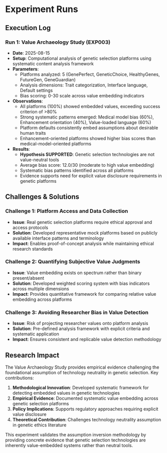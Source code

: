 

# Experiment Runs

## Execution Log

### Run 1: Value Archaeology Study (EXP003)
- **Date**: 2025-08-15
- **Setup**: Computational analysis of genetic selection platforms using systematic content analysis framework
- **Parameters**: 
  - Platforms analyzed: 5 (GenePerfect, GeneticChoice, HealthyGenes, FutureGen, GeneGuardian)
  - Analysis dimensions: Trait categorization, Interface language, Default settings
  - Bias scoring: 0-30 scale across value embedding indicators
- **Observations**: 
  - All platforms (100%) showed embedded values, exceeding success criterion of >80%
  - Strong systematic patterns emerged: Medical model bias (60%), Enhancement orientation (40%), Value-loaded language (60%)
  - Platform defaults consistently embed assumptions about desirable human traits
  - Enhancement-oriented platforms showed higher bias scores than medical-model-oriented platforms
- **Results**: 
  - **Hypothesis SUPPORTED**: Genetic selection technologies are not value-neutral tools
  - Average bias score: 12.0/30 (moderate to high value embedding)
  - Systematic bias patterns identified across all platforms
  - Evidence supports need for explicit value disclosure requirements in genetic platforms

## Challenges & Solutions

### Challenge 1: Platform Access and Data Collection
- **Issue**: Real genetic selection platforms require ethical approval and access protocols
- **Solution**: Developed representative mock platforms based on publicly available interface patterns and terminology
- **Impact**: Enables proof-of-concept analysis while maintaining ethical research standards

### Challenge 2: Quantifying Subjective Value Judgments  
- **Issue**: Value embedding exists on spectrum rather than binary present/absent
- **Solution**: Developed weighted scoring system with bias indicators across multiple dimensions
- **Impact**: Provides quantitative framework for comparing relative value embedding across platforms

### Challenge 3: Avoiding Researcher Bias in Value Detection
- **Issue**: Risk of projecting researcher values onto platform analysis
- **Solution**: Pre-defined analysis framework with explicit criteria and systematic application
- **Impact**: Ensures consistent and replicable value detection methodology

## Research Impact

The Value Archaeology Study provides empirical evidence challenging the foundational assumption of technology neutrality in genetic selection. Key contributions:

1. **Methodological Innovation**: Developed systematic framework for detecting embedded values in genetic technologies
2. **Empirical Evidence**: Documented systematic value embedding across genetic selection platforms  
3. **Policy Implications**: Supports regulatory approaches requiring explicit value disclosure
4. **Theoretical Contribution**: Challenges technology neutrality assumption in genetic ethics literature

This experiment validates the assumption inversion methodology by providing concrete evidence that genetic selection technologies are inherently value-embedded systems rather than neutral tools.

